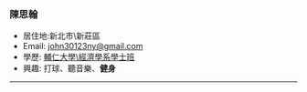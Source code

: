 ### 陳思翰

- 居住地:新北市\新莊區
- Email: john30123ny@gmail.com
- 學歷: [ 輔仁大學\經濟學系學士班 ](https://www.economics.fju.edu.tw/)
- 興趣: 打球、聽音樂、**健身**
<hr>
